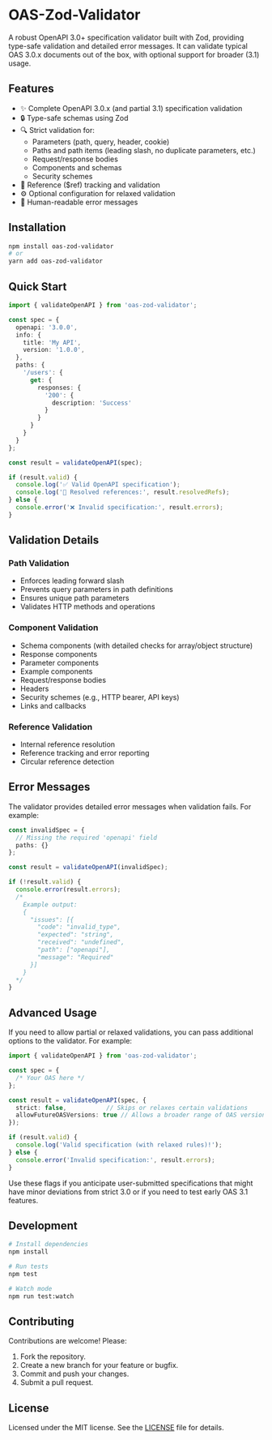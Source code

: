 # OAS-Zod-Validator

A robust OpenAPI 3.0+ specification validator built with Zod, providing type-safe validation and detailed error messages. It can validate typical OAS 3.0.x documents out of the box, with optional support for broader (3.1) usage.

## Features

- ✨ Complete OpenAPI 3.0.x (and partial 3.1) specification validation
- 🔒 Type-safe schemas using Zod
- 🔍 Strict validation for:
  - Parameters (path, query, header, cookie)
  - Paths and path items (leading slash, no duplicate parameters, etc.)
  - Request/response bodies
  - Components and schemas
  - Security schemes
- 🔗 Reference ($ref) tracking and validation
- ⚙️ Optional configuration for relaxed validation
- 📝 Human-readable error messages

## Installation

```bash
npm install oas-zod-validator
# or
yarn add oas-zod-validator
```

## Quick Start

```typescript
import { validateOpenAPI } from 'oas-zod-validator';

const spec = {
  openapi: '3.0.0',
  info: {
    title: 'My API',
    version: '1.0.0',
  },
  paths: {
    '/users': {
      get: {
        responses: {
          '200': {
            description: 'Success'
          }
        }
      }
    }
  }
};

const result = validateOpenAPI(spec);

if (result.valid) {
  console.log('✅ Valid OpenAPI specification');
  console.log('📎 Resolved references:', result.resolvedRefs);
} else {
  console.error('❌ Invalid specification:', result.errors);
}
```

## Validation Details

### Path Validation
- Enforces leading forward slash
- Prevents query parameters in path definitions
- Ensures unique path parameters
- Validates HTTP methods and operations

### Component Validation
- Schema components (with detailed checks for array/object structure)
- Response components
- Parameter components
- Example components
- Request/response bodies
- Headers
- Security schemes (e.g., HTTP bearer, API keys)
- Links and callbacks

### Reference Validation
- Internal reference resolution
- Reference tracking and error reporting
- Circular reference detection

## Error Messages

The validator provides detailed error messages when validation fails. For example:

```typescript
const invalidSpec = {
  // Missing the required 'openapi' field
  paths: {}
};

const result = validateOpenAPI(invalidSpec);

if (!result.valid) {
  console.error(result.errors);
  /* 
    Example output:
    {
      "issues": [{
        "code": "invalid_type",
        "expected": "string",
        "received": "undefined",
        "path": ["openapi"],
        "message": "Required"
      }]
    }
  */
}
```

## Advanced Usage

If you need to allow partial or relaxed validations, you can pass additional options to the validator. For example:

```typescript
import { validateOpenAPI } from 'oas-zod-validator';

const spec = {
  /* Your OAS here */
};

const result = validateOpenAPI(spec, {
  strict: false,           // Skips or relaxes certain validations
  allowFutureOASVersions: true // Allows a broader range of OAS version strings
});

if (result.valid) {
  console.log('Valid specification (with relaxed rules)!');
} else {
  console.error('Invalid specification:', result.errors);
}
```

Use these flags if you anticipate user-submitted specifications that might have minor deviations from strict 3.0 or if you need to test early OAS 3.1 features.

## Development

```bash
# Install dependencies
npm install

# Run tests
npm test

# Watch mode
npm run test:watch
```

## Contributing

Contributions are welcome! Please:

1. Fork the repository.  
2. Create a new branch for your feature or bugfix.  
3. Commit and push your changes.  
4. Submit a pull request.

## License

Licensed under the MIT license. See the [LICENSE](../LICENSE) file for details.